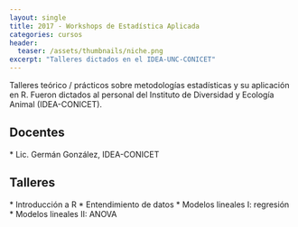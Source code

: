 ```yaml
---
layout: single
title: 2017 - Workshops de Estadística Aplicada
categories: cursos
header:
  teaser: /assets/thumbnails/niche.png
excerpt: "Talleres dictados en el IDEA-UNC-CONICET"  
---
```


Talleres teórico / prácticos sobre metodologías estadísticas y su aplicación en R. Fueron dictados al personal del Instituto de Diversidad y Ecología Animal (IDEA-CONICET).

<!--more-->

<h2>Docentes</h2>
* Lic. Germán González, IDEA-CONICET

<h2>Talleres</h2>
* Introducción a R 
* Entendimiento de datos 
* Modelos lineales I: regresión 
* Modelos lineales II: ANOVA 

